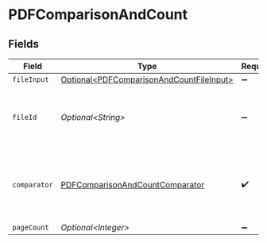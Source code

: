 # PDFComparisonAndCount


## Fields

| Field                                                                                                  | Type                                                                                                   | Required                                                                                               | Description                                                                                            | Example                                                                                                |
| ------------------------------------------------------------------------------------------------------ | ------------------------------------------------------------------------------------------------------ | ------------------------------------------------------------------------------------------------------ | ------------------------------------------------------------------------------------------------------ | ------------------------------------------------------------------------------------------------------ |
| `fileInput`                                                                                            | [Optional\<PDFComparisonAndCountFileInput>](../../models/components/PDFComparisonAndCountFileInput.md) | :heavy_minus_sign:                                                                                     | N/A                                                                                                    |                                                                                                        |
| `fileId`                                                                                               | *Optional\<String>*                                                                                    | :heavy_minus_sign:                                                                                     | File ID for server-side files (can be used instead of fileInput)                                       | a1b2c3d4-5678-90ab-cdef-ghijklmnopqr                                                                   |
| `comparator`                                                                                           | [PDFComparisonAndCountComparator](../../models/components/PDFComparisonAndCountComparator.md)          | :heavy_check_mark:                                                                                     | The comparison type, accepts Greater, Equal, Less than                                                 |                                                                                                        |
| `pageCount`                                                                                            | *Optional\<Integer>*                                                                                   | :heavy_minus_sign:                                                                                     | Count                                                                                                  |                                                                                                        |